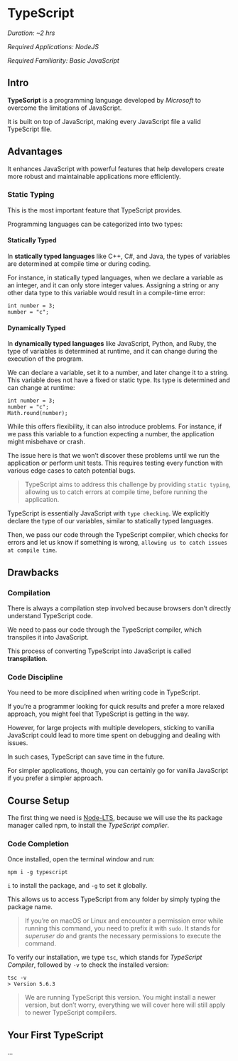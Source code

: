# TypeScript

_Duration: ~2 hrs_

_Required Applications: NodeJS_

_Required Familiarity: Basic JavaScript_

## Intro

**TypeScript** is a programming language developed by _Microsoft_ to overcome the limitations of JavaScript.

It is built on top of JavaScript, making every JavaScript file a valid TypeScript file.

## Advantages

It enhances JavaScript with powerful features that help developers create more robust and maintainable applications more efficiently.

### Static Typing

This is the most important feature that TypeScript provides.

Programming languages can be categorized into two types:

#### Statically Typed

In **statically typed languages** like C++, C#, and Java, the types of variables are determined at compile time or during coding.

For instance, in statically typed languages, when we declare a variable as an integer, and it can only store integer values. Assigning a string or any other data type to this variable would result in a compile-time error:

```
int number = 3;
number = "c";
```

#### Dynamically Typed

In **dynamically typed languages** like JavaScript, Python, and Ruby, the type of variables is determined at runtime, and it can change during the execution of the program.

We can declare a variable, set it to a number, and later change it to a string. This variable does not have a fixed or static type. Its type is determined and can change at runtime:

```
int number = 3;
number = "c";
Math.round(number);
```

While this offers flexibility, it can also introduce problems. For instance, if we pass this variable to a function expecting a number, the application might misbehave or crash.

The issue here is that we won’t discover these problems until we run the application or perform unit tests. This requires testing every function with various edge cases to catch potential bugs.

> TypeScript aims to address this challenge by providing `static typing`, allowing us to catch errors at compile time, before running the application.

TypeScript is essentially JavaScript with `type checking`. We explicitly declare the type of our variables, similar to statically typed languages.

Then, we pass our code through the TypeScript compiler, which checks for errors and let us know if something is wrong, `allowing us to catch issues at compile time`.

## Drawbacks

### Compilation

There is always a compilation step involved because browsers don’t directly understand TypeScript code.

We need to pass our code through the TypeScript compiler, which transpiles it into JavaScript.

This process of converting TypeScript into JavaScript is called **transpilation**.

### Code Discipline

You need to be more disciplined when writing code in TypeScript.

If you’re a programmer looking for quick results and prefer a more relaxed approach, you might feel that TypeScript is getting in the way.

However, for large projects with multiple developers, sticking to vanilla JavaScript could lead to more time spent on debugging and dealing with issues.

In such cases, TypeScript can save time in the future.

For simpler applications, though, you can certainly go for vanilla JavaScript if you prefer a simpler approach.

## Course Setup

The first thing we need is [Node-LTS](https://nodejs.org/), because we will use the its package manager called npm, to install the _TypeScript compiler_.

### Code Completion

Once installed, open the terminal window and run:

```
npm i -g typescript
```

`i` to install the package, and `-g` to set it globally.

This allows us to access TypeScript from any folder by simply typing the package name.

> If you’re on macOS or Linux and encounter a permission error while running this command, you need to prefix it with `sudo`. It stands for _superuser do_ and grants the necessary permissions to execute the command.

To verify our installation, we type `tsc`, which stands for _TypeScript Compiler_, followed by `-v` to check the installed version:

```
tsc -v
> Version 5.6.3
```

> We are running TypeScript this version. You might install a newer version, but don’t worry, everything we will cover here will still apply to newer TypeScript compilers.

## Your First TypeScript

...
